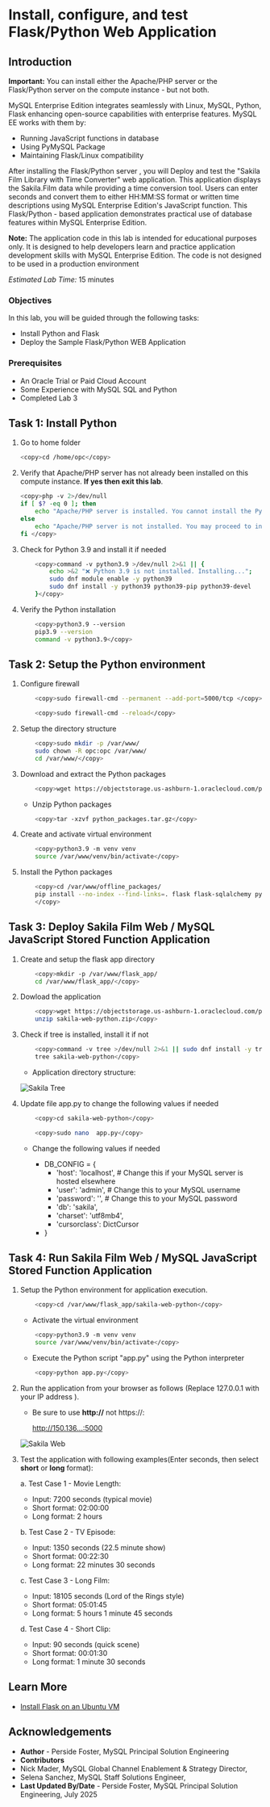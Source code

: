 # Install, configure, and test Flask/Python Web Application

## Introduction

**Important:** You can install either the Apache/PHP server or the Flask/Python server on the compute instance - but not both. 

MySQL Enterprise Edition integrates seamlessly with Linux, MySQL, Python, Flask enhancing open-source capabilities with enterprise features. MySQL EE works with them by:

- Running JavaScript functions in database
- Using PyMySQL Package
- Maintaining Flask/Linux compatibility

After installing the Flask/Python server , you will Deploy and test the "Sakila Film Library with Time Converter" web application. This application displays the Sakila.Film data while providing a time conversion tool. Users can enter seconds and convert them to either HH:MM:SS format or written time descriptions using MySQL Enterprise Edition's JavaScript function. This Flask/Python - based application demonstrates practical use of database features within MySQL Enterprise Edition.

**Note:** The application code in this lab is intended for educational purposes only. It is designed to help developers learn and practice application development skills with MySQL Enterprise Edition. The code is not designed to be used in a production environment

_Estimated Lab Time:_ 15 minutes

### Objectives

In this lab, you will be guided through the following tasks:

- Install  Python and Flask
- Deploy the Sample Flask/Python WEB Application

### Prerequisites

- An Oracle Trial or Paid Cloud Account
- Some Experience with MySQL SQL and  Python
- Completed Lab 3

## Task 1: Install Python

1. Go to home folder

    ```bash
    <copy>cd /home/opc</copy>
    ```

2. Verify that Apache/PHP server has not already been installed on this compute instance. **If yes then exit this lab**.

    ```bash
    <copy>php -v 2>/dev/null
    if [ $? -eq 0 ]; then
        echo "Apache/PHP server is installed. You cannot install the Python/Flask server. Please exit this Lab"
    else
        echo "Apache/PHP server is not installed. You may proceed to install the Python/Flask server."
    fi </copy>   
    ```

3. Check for Python 3.9 and install it if needed

    ```bash
        <copy>command -v python3.9 >/dev/null 2>&1 || { 
            echo >&2 "❌ Python 3.9 is not installed. Installing..."; 
            sudo dnf module enable -y python39
            sudo dnf install -y python39 python39-pip python39-devel
        }</copy>
    ```

4. Verify the Python installation

    ```bash
        <copy>python3.9 --version
        pip3.9 --version
        command -v python3.9</copy>
    ```

## Task 2: Setup the Python environment

1. Configure firewall

    ```bash
        <copy>sudo firewall-cmd --permanent --add-port=5000/tcp </copy>
    ```

    ```bash
        <copy>sudo firewall-cmd --reload</copy>
    ```

2. Setup the directory structure

    ```bash
        <copy>sudo mkdir -p /var/www/
        sudo chown -R opc:opc /var/www/
        cd /var/www/</copy>
    ```

3. Download and extract the Python packages

    ```bash
        <copy>wget https://objectstorage.us-ashburn-1.oraclecloud.com/p/E6EsKKHbTXMp0siJb6GzG4vS1eKnl2vfdZua_7do_epdxGriBDEvuxPRmY45VjCM/n/idazzjlcjqzj/b/livelab_apps/o/python_packages.tar.gz</copy>
    ```

    - Unzip Python packages

    ```bash
        <copy>tar -xzvf python_packages.tar.gz</copy>
    ```

4. Create and activate virtual environment

    ```bash
        <copy>python3.9 -m venv venv
        source /var/www/venv/bin/activate</copy>
    ```

5. Install the Python packages

    ```bash
        <copy>cd /var/www/offline_packages/
        pip install --no-index --find-links=. flask flask-sqlalchemy pymysql cryptography gunicorn
        </copy>
    ```


## Task 3: Deploy Sakila Film Web / MySQL JavaScript Stored Function Application

1. Create and setup the flask app directory

    ```bash
        <copy>mkdir -p /var/www/flask_app/
        cd /var/www/flask_app/</copy>
    ```

2. Dowload the application

    ```bash
        <copy>wget https://objectstorage.us-ashburn-1.oraclecloud.com/p/ojnCuO6Nk8l9tVyocciB9GpJgYR5CyZZ_bgr2-emm9lGxn-Tdf1rqeHd1NgcjgdQ/n/idazzjlcjqzj/b/livelab_apps/o/sakila-web-python.zip
        unzip sakila-web-python.zip</copy>
    ```

3. Check if tree is installed, install it if not

    ```bash
        <copy>command -v tree >/dev/null 2>&1 || sudo dnf install -y tree
        tree sakila-web-python</copy>
    ```

    - Application directory structure:

    ![Sakila Tree](./images/sakila-tree.png "Sakila Tree")

4. Update file app.py  to change the following values if needed

    ```bash
        <copy>cd sakila-web-python</copy>
    ```

    ```bash
        <copy>sudo nano  app.py</copy>
    ```

    - Change the following values if needed

        - DB_CONFIG = {
            - 'host': 'localhost', # Change this if your MySQL server is hosted elsewhere
            - 'user': 'admin', # Change this to your MySQL username
            - 'password': '', # Change this to your MySQL password
            - 'db': 'sakila',
            - 'charset': 'utf8mb4',
            - 'cursorclass': DictCursor
        - }

## Task 4: Run  Sakila Film Web / MySQL JavaScript Stored Function Application

1. Setup the Python environment for application execution.

    ```bash
        <copy>cd /var/www/flask_app/sakila-web-python</copy>
    ```

    - Activate the virtual environment 

    ```bash
        <copy>python3.9 -m venv venv
        source /var/www/venv/bin/activate</copy>
    ```

    - Execute the Python script "app.py" using the Python interpreter 

    ```bash
        <copy>python app.py</copy>
    ```

2. Run the application from your browser as follows (Replace 127.0.0.1 with your IP address ). 

    - Be sure to use **http://** not   https://:

        http://150.136...:5000 

    ![Sakila Web](./images/sakila-list.png "Sakila Web")

3. Test the application with following examples(Enter seconds, then select **short** or **long** format):

    a. Test Case 1 - Movie Length:
    - Input: 7200 seconds (typical movie)
    - Short format: 02:00:00
    - Long format: 2 hours

    b. Test Case 2 - TV Episode:
    - Input: 1350 seconds (22.5 minute show)
    - Short format: 00:22:30
    - Long format: 22 minutes 30 seconds

    c. Test Case 3 - Long Film:
    - Input: 18105 seconds (Lord of the Rings style)
    - Short format: 05:01:45
    - Long format: 5 hours 1 minute 45 seconds

    d. Test Case 4 - Short Clip:
    - Input: 90 seconds (quick scene)
    - Short format: 00:01:30
    - Long format: 1 minute 30 seconds

## Learn More

- [Install Flask on an Ubuntu VM](https://docs.oracle.com/en-us/iaas/developer-tutorials/tutorials/flask-on-ubuntu/01oci-ubuntu-flask-summary.htm#install-flask-ubuntu)


## Acknowledgements

- **Author** - Perside Foster, MySQL Principal Solution Engineering
- **Contributors** 
- Nick Mader, MySQL Global Channel Enablement & Strategy Director, 
- Selena Sanchez, MySQL Staff Solutions Engineer,
- **Last Updated By/Date** - Perside Foster, MySQL Principal Solution Engineering, July   2025